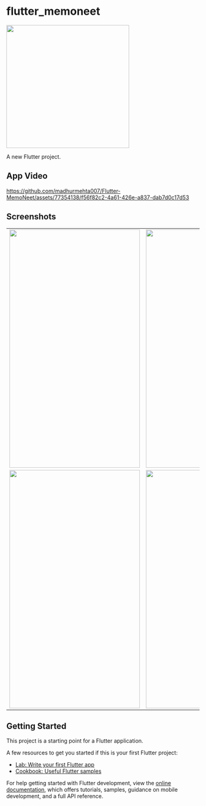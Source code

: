 # flutter_memoneet

<td><img src=https://github.com/madhurmehta007/Flutter-MemoNeet/assets/77354138/58f4ef68-d7bb-48f5-968a-3b4e5009378c width=320 height=320></td>

A new Flutter project.

## App Video

https://github.com/madhurmehta007/Flutter-MemoNeet/assets/77354138/f56f82c2-4a61-426e-a837-dab7d0c17d53

## Screenshots

<table>
  <tr>
<td><img src=https://github.com/madhurmehta007/Flutter-MemoNeet/assets/77354138/f5a2efb0-c68b-44d0-82fd-b57a76af1eae width=340 height=620></td>
<td><img src=https://github.com/madhurmehta007/Flutter-MemoNeet/assets/77354138/4412d034-71ff-4f52-98ec-67ab6a57fda8 width=340 height=620></td>
<td><img src=https://github.com/madhurmehta007/Flutter-MemoNeet/assets/77354138/4afa879b-9252-4f2a-9ee7-ab7e7dd596ff width=340 height=620></td>
      <tr>
        <td><img src=https://github.com/madhurmehta007/Flutter-MemoNeet/assets/77354138/f840a161-b806-4691-9745-1c01d215a952 width=340 height=620></td>
        <td><img src=https://github.com/madhurmehta007/Flutter-MemoNeet/assets/77354138/b93bf59f-0052-46c4-9e6a-7c3bcb89e5e2 width=340 height=620></td>
</table>

## Getting Started

This project is a starting point for a Flutter application.

A few resources to get you started if this is your first Flutter project:

- [Lab: Write your first Flutter app](https://docs.flutter.dev/get-started/codelab)
- [Cookbook: Useful Flutter samples](https://docs.flutter.dev/cookbook)

For help getting started with Flutter development, view the
[online documentation](https://docs.flutter.dev/), which offers tutorials,
samples, guidance on mobile development, and a full API reference.
